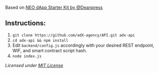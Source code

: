#

Based on [ NEO dApp Starter Kit by @Deanpress ](https://github.com/deanpress/neo-dapp-starter-kit) 


## Instructions:

1. `git clone https://github.com/adX-agency/API.git adx-api`
2. `cd adx-api && npm install`
3. Edit `backend/config.js` accordingly with your desired REST endpoint, WIF, and smart contract script hash.
3. `node index.js`

*Licensed under [MIT License](LICENSE)*
